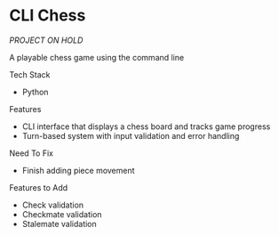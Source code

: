 # CLI Chess

*PROJECT ON HOLD*

A playable chess game using the command line

Tech Stack
- Python

Features
- CLI interface that displays a chess board and tracks game progress
- Turn-based system with input validation and error handling

Need To Fix
- Finish adding piece movement

Features to Add
- Check validation
- Checkmate validation
- Stalemate validation